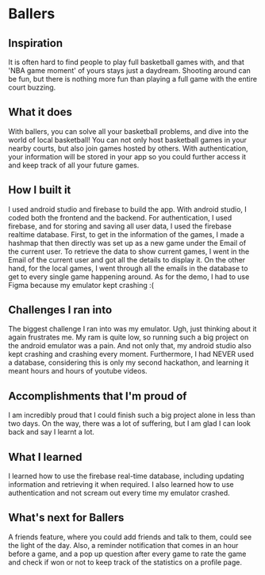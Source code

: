# Ballers

## Inspiration
It is often hard to find people to play full basketball games with, and that 'NBA game moment' of yours stays just a daydream. Shooting around can be fun, but there is nothing more fun than playing a full game with the entire court buzzing. 
## What it does
With ballers, you can solve all your basketball problems, and dive into the world of local basketball! You can not only host basketball games in your nearby courts, but also join games hosted by others. With authentication, your information will be stored in your app so you could further access it and keep track of all your future games.
## How I built it
I used android studio and firebase to build the app. With android studio, I coded both the frontend and the backend. For authentication, I used firebase, and for storing and saving all user data, I used the firebase realtime database. First, to get in the information of the games, I made a hashmap that then directly was set up as a new game under the Email of the current user. To retrieve the data to show current games, I went in the Email of the current user and got all the details to display it. On the other hand, for the local games, I went through all the emails in the database to get to every single game happening around. As for the demo, I had to use Figma because my emulator kept crashing :(
## Challenges I ran into
The biggest challenge I ran into was my emulator. Ugh, just thinking about it again frustrates me. My ram is quite low, so running such a big project on the android emulator was a pain. And not only that, my android studio also kept crashing and crashing every moment. Furthermore, I had NEVER used a database, considering this is only my second hackathon, and learning it meant hours and hours of youtube videos. 
## Accomplishments that I'm proud of
I am incredibly proud that I could finish such a big project alone in less than two days. On the way, there was a lot of suffering, but I am glad I can look back and say I learnt a lot. 
## What I learned
I learned how to use the firebase real-time database, including updating information and retrieving it when required. I also learned how to use authentication and not scream out every time my emulator crashed.
## What's next for Ballers
A friends feature, where you could add friends and talk to them, could see the light of the day. Also, a reminder notification that comes in an hour before a game, and a pop up question after every game to rate the game and check if won or not to keep track of the statistics on a profile page.  
